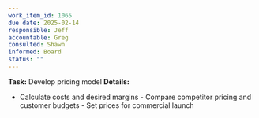 ```yaml
---
work_item_id: 1065
due date: 2025-02-14
responsible: Jeff
accountable: Greg
consulted: Shawn
informed: Board
status: ""
---
```


**Task:** Develop pricing model
**Details:**
- Calculate costs and desired margins - Compare competitor pricing and customer budgets - Set prices for commercial launch

